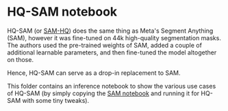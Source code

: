 # HQ-SAM notebook

HQ-SAM (or [SAM-HQ](https://huggingface.co/docs/transformers/main/en/model_doc/sam_hq)) does the same thing as Meta's Segment Anything (SAM), however it was fine-tuned on 44k high-quality segmentation masks. The authors used the pre-trained weights of SAM, added a couple of additional learnable parameters, and then fine-tuned the model altogether on those.

Hence, HQ-SAM can serve as a drop-in replacement to SAM.

This folder contains an inference notebook to show the various use cases of HQ-SAM (by simply copying the [SAM notebook](https://github.com/huggingface/notebooks/blob/main/examples/segment_anything.ipynb) and running it for HQ-SAM with some tiny tweaks).